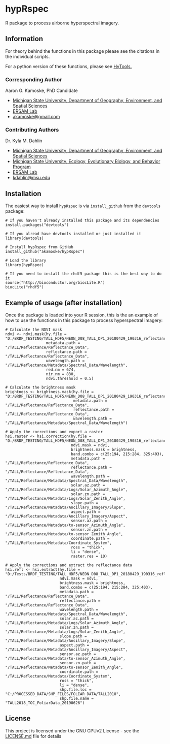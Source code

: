 # hypRspec

R package to process airborne hyperspectral imagery.

## Information

For theory behind the functions in this package please see the citations in the individual scripts. 

For a python version of these functions, please see [HyTools.](https://github.com/EnSpec/HyTools-sandbox)   

### Corresponding Author

Aaron G. Kamoske, PhD Candidate
   
  + [Michigan State University, Department of Geography, Environment, and Spatial Sciences](http://geo.msu.edu/)      
  + [ERSAM Lab](https://www.ersamlab.com/)   
  + akamoske@gmail.com

### Contributing Authors

Dr. Kyla M. Dahlin
  + [Michigan State University, Department of Geography, Environment, and Spatial Sciences](http://geo.msu.edu/)
  + [Michigan State University, Ecology, Evolutionary Biology, and Behavior Program](https://eebb.msu.edu/)
  + [ERSAM Lab](https://www.ersamlab.com/)
  + kdahlin@msu.edu
  
## Installation

The easiest way to install `hypRspec` is via `install_github` from the `devtools` package:

```
# If you haven't already installed this package and its dependencies
install.packages("devtools")

# If you alread have devtools installed or just installed it
library(devtools)

# Install hypRspec from GitHub
install_github("akamoske/hypRspec")

# Load the library
library(hypRspec)

# If you need to install the rhdf5 package this is the best way to do it
source("http://bioconductor.org/biocLite.R")
biocLite("rhdf5")
```

## Example of usage (after installation)

Once the package is loaded into your R session, this is the an example of how to use the functions in this package
to process hyperspectral imagery:

```
# Calculate the NDVI mask
ndvi <- ndvi.mask(hy.file = "D:/BRDF_TESTING/TALL_HDF5/NEON_D08_TALL_DP1_20180429_190316_reflectance.h5",
                  metadata.path = "/TALL/Reflectance/Reflectance_Data",
                  reflectance.path = "/TALL/Reflectance/Reflectance_Data",
                  wavelength.path = "/TALL/Reflectance/Metadata/Spectral_Data/Wavelength",
                  red.nm = 674,
                  nir.nm = 830,
                  ndvi.threshold = 0.5)

# Calculate the brightness mask
brightness <- brightness.mask(hy.file = "D:/BRDF_TESTING/TALL_HDF5/NEON_D08_TALL_DP1_20180429_190316_reflectance.h5",
                              metadata.path = "/TALL/Reflectance/Reflectance_Data",
                              reflectance.path = "/TALL/Reflectance/Reflectance_Data",
                              wavelength.path = "/TALL/Reflectance/Metadata/Spectral_Data/Wavelength")

# Apply the corrections and export a raster
hsi.raster <- hsi.correction(hy.file = "D:/BRDF_TESTING/TALL_HDF5/NEON_D08_TALL_DP1_20180429_190316_reflectance.h5",
                             ndvi.mask = ndvi,
                             brightness.mask = brightness,
                             band.combo = c(25:194, 215:284, 325:403),
                             metadata.path = "/TALL/Reflectance/Reflectance_Data",
                             reflectance.path = "/TALL/Reflectance/Reflectance_Data",
                             wavelength.path = "/TALL/Reflectance/Metadata/Spectral_Data/Wavelength",
                             solar.az.path = "/TALL/Reflectance/Metadata/Logs/Solar_Azimuth_Angle",
                             solar.zn.path = "/TALL/Reflectance/Metadata/Logs/Solar_Zenith_Angle",
                             slope.path = "/TALL/Reflectance/Metadata/Ancillary_Imagery/Slope",
                             aspect.path = "/TALL/Reflectance/Metadata/Ancillary_Imagery/Aspect",
                             sensor.az.path = "/TALL/Reflectance/Metadata/to-sensor_Azimuth_Angle",
                             sensor.zn.path = "/TALL/Reflectance/Metadata/to-sensor_Zenith_Angle",
                             coordinate.path = "/TALL/Reflectance/Metadata/Coordinate_System",
                             ross = "thick",
                             li = "dense",
                             raster.res = 10)
                             
# Apply the corrections and extract the reflectance data
hsi.refl <- hsi.extract(hy.file = "D:/Tests/BRDF_TESTING/TALL_HDF5/NEON_D08_TALL_DP1_20180429_190316_reflectance.h5",
                        ndvi.mask = ndvi,
                        brightness.mask = brightness,
                        band.combo = c(25:194, 215:284, 325:403),
                        metadata.path = "/TALL/Reflectance/Reflectance_Data",
                        reflectance.path = "/TALL/Reflectance/Reflectance_Data",
                        wavelength.path = "/TALL/Reflectance/Metadata/Spectral_Data/Wavelength",
                        solar.az.path = "/TALL/Reflectance/Metadata/Logs/Solar_Azimuth_Angle",
                        solar.zn.path = "/TALL/Reflectance/Metadata/Logs/Solar_Zenith_Angle",
                        slope.path = "/TALL/Reflectance/Metadata/Ancillary_Imagery/Slope",
                        aspect.path = "/TALL/Reflectance/Metadata/Ancillary_Imagery/Aspect",
                        sensor.az.path = "/TALL/Reflectance/Metadata/to-sensor_Azimuth_Angle",
                        sensor.zn.path = "/TALL/Reflectance/Metadata/to-sensor_Zenith_Angle",
                        coordinate.path = "/TALL/Reflectance/Metadata/Coordinate_System",
                        ross = "thick",
                        li = "dense",
                        shp.file.loc = "C:/PROCESSED_DATA/SHP_FILES/FOLIAR_DATA/TALL2018",
                        shp.file.name = "TALL2018_TOC_FoliarData_20190626")
```
## License

This project is licensed under the GNU GPUv2 License - see the [LICENSE.md](LICENSE.md) file for details

